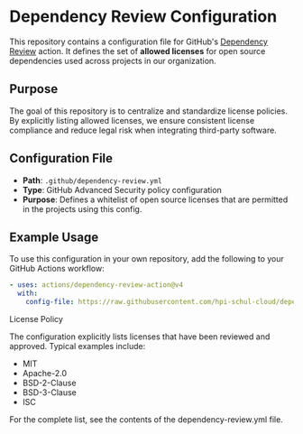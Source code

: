 # Dependency Review Configuration

This repository contains a configuration file for GitHub's [Dependency Review](https://docs.github.com/en/code-security/supply-chain-security/understanding-your-software-supply-chain/about-dependency-review) action. It defines the set of **allowed licenses** for open source dependencies used across projects in our organization.

## Purpose

The goal of this repository is to centralize and standardize license policies. By explicitly listing allowed licenses, we ensure consistent license compliance and reduce legal risk when integrating third-party software.

## Configuration File

- **Path**: `.github/dependency-review.yml`
- **Type**: GitHub Advanced Security policy configuration
- **Purpose**: Defines a whitelist of open source licenses that are permitted in the projects using this config.

## Example Usage

To use this configuration in your own repository, add the following to your GitHub Actions workflow:

```yaml
- uses: actions/dependency-review-action@v4
  with:
    config-file: https://raw.githubusercontent.com/hpi-schul-cloud/dependency-review-config/main/dependency-review.yml
```

License Policy

The configuration explicitly lists licenses that have been reviewed and approved. Typical examples include:
- MIT
- Apache-2.0
- BSD-2-Clause
- BSD-3-Clause
- ISC

For the complete list, see the contents of the dependency-review.yml file.
